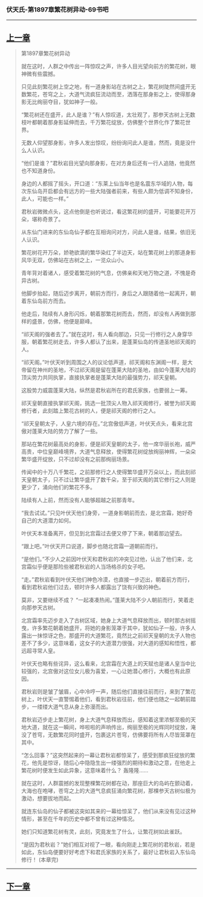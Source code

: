 ### 伏天氏-第1897章繁花树异动-69书吧

--------
[上一章](./4628e45319aee1d48364c5cccfdd5602.md)
--------


>
>
>
>第1897章繁花树异动
>
>就在这时，人群之中传出一阵惊叹之声，许多人目光望向前方的繁花树，眼神微有些震撼。
>
>只见此刻繁花树上空之地，有一道身影站在古树之上，繁花树陡然间盛开无数繁花，苍穹之上，大道气流疯狂流动而至，洒落在那身影之上，使得那身影无比绚丽夺目，犹如神子一般。
>
>“繁花树还在盛开，此人是谁？”有人惊叹道，太壮观了，那参天古树上无数枝叶都朝着那身影延伸而去，千万繁花绽放，仿佛整个世界化作了繁花世界。
>
>无数人仰望那身影，许多人发出惊叹，纷纷询问此人是谁，然而，竟是没什么人认识。
>
>“他们是谁？”君秋岩目光望向那身影，在对方身后还有一行人追随，他竟然也不知道身份。
>
>身边的人都摇了摇头，开口道：“东莱上仙当年也是名震东华域的人物，每次东仙岛开启都会有远方的一些大陆强者前来，有些人颇为低调不知身份，此人，可能也一样。”
>
>君秋岩微微点头，这点他倒是也听说过，看这繁花树的盛开，可能要花开万朵，堪称奇景了。
>
>从东仙门进来的东仙岛仙子都在互相询问对方，问此人是谁，结果，依旧无人认识。
>
>繁花树花开万朵，娇艳欲滴的繁华染红了半边天，站在繁花树上的那道身影风华无双，仿佛站在古树之上，一览众山小。
>
>青年背对着诸人，感受着繁花树的气息，仿佛亲和天地万物之道，不愧是奇异古树。
>
>他脚步抬起，随后迈步离开，朝前方而行，身后之人跟随着他一起离开，朝着东仙岛前方而去。
>
>他走后，陆续有人身形闪烁，朝着那繁花树而去，然而，却没有人再做到那样的盛景，仿佛，他便是巅峰。
>
>“祁天阁的强者去了。”就在这时，有人看向那边，只见一行修行之人身穿华服，朝着繁花树走去，许多人都认了出来，是蓬莱仙岛的传道圣地祁天阁的人。
>
>“祁天阁。”叶伏天听到周围之人的议论低声道，祁天阁和东渊阁一样，是大帝留在神州的圣地，不过祁天阁是留在蓬莱大陆的圣地，由如今蓬莱大陆的顶尖势力共同执掌，直接执掌者是蓬莱大陆的最强势力，祁天皇朝。
>
>这股势力威震蓬莱大陆，纵然是君秋岩所在的君氏家族，也要弱上一筹。
>
>祁天皇朝直接执掌祁天阁，挑选一批顶尖人物入祁天阁修行，被誉为祁天阁修行者，此刻踏上繁花古树的人，便是祁天阁的修行之人。
>
>“祁天皇朝太子，人皇六境的存在。”北宫傲低声道，叶伏天点头，看来北宫傲对蓬莱大陆的势力了解了一些。
>
>那站在繁花树最高处的身影，便是祁天皇朝的太子，他一席华丽长袍，威严高贵，中位皇巅峰境界，大道气息释放，使得繁花树绽放绚丽神辉，一朵朵繁华盛开绽放，只不过却没有之前那绚丽场景。
>
>传闻中的十万八千繁花，之前那修行之人使得繁华盛开万朵以上，而此刻祁天皇朝太子，只不过让繁华盛开了数千朵，至于祁天阁的其它修行之人则是更少了，涌向他们的繁花不多。
>
>陆续有人上前，然而没有人能够超越之前那青年。
>
>“我去试试。”只见叶伏天他们身旁，一道身影朝前而去，是北宫霜，她好奇自己的大道潜力如何。
>
>叶伏天本准备离开，但见到北宫霜过去便又停了下来，朝着那边望去。
>
>“跟上吧。”叶伏天开口说道，脚步也随北宫霜一道朝前而行。
>
>“是他们。”不少人之前因叶伏天和君秋岩的冲突见过他，认出了他们来，北宫霜似乎便是那险些被君秋岩的人当场格杀的女子吧。
>
>“走。”君秋岩看到叶伏天他们神色冷漠，也直接一步迈出，朝着前方而行，看到君秋岩他们过去，顿时许多人都露出了饶有兴致的神色。
>
>莫非，又要继续不成？
>“一起凑凑热闹。”蓬莱大陆不少人朝前而行，笑着走向那参天古树。
>
>北宫霜率先迈步走入了古树区域，她身上大道气息释放而出，顿时那古树摇曳，许多繁花朝着她盛开，将她的身影笼罩于其中，犹如仙子一般，许多人露出一抹惊讶之色，那盛开的大道繁花，竟然比之前祁天皇朝的太子人物也差不了多少，这意味着，这女子的大道潜力很强，对大道的感知和悟性，都远超寻常人皇。
>
>叶伏天也略有些诧异，这么看来，北宫霜在大道上的天赋也是诸人皇当中比较强的，北宫傲对这位女儿极为喜爱，一心让她潜心修行，大概也有此原因。
>
>君秋岩则是皱了皱眉，心中冷哼一声，随后他们直接往前而行，来到了繁花树上，叶伏天一直警惕着他们，看到君秋岩往前，他们便也随之一起朝前踏步，一缕缕大道气息从身上弥漫而出。
>
>君秋岩迈步走上繁花树，身上大道气息释放而出，感知着这里浓郁至极的天地大道，就在这一瞬间，哗啦啦的声响传出，绚丽至极的光辉同时绽放，淹没了苍穹，无数繁花同时盛开，包裹这片苍穹，仿佛要将所有人尽皆笼罩在其中。
>
>“怎么回事？”这突然起来的一幕让君秋岩都惊呆了，感受到那疯狂绽放的繁花，他先是惊讶，随后心中隐隐生出一缕强烈的期待和激动之意，在他走上繁花树时便发生如此异象，这意味着什么？
>轰隆隆……
>
>就在这时，人群震撼的发现整棵繁花树都在动，那座巨大的岛屿在颤动着，大海也在咆哮，苍穹之上的大道气息疯狂涌向繁花树，那棵参天古树似极为激动，想要拔地而起。
>
>就连东仙岛的仙子都被这突如其来的一幕给惊呆了，他们从来没有见过这种情形，甚至在千年的历史中都不曾有过这种情况。
>
>她们只知道繁花树有灵，此刻，究竟发生了什么，让繁花树如此雀跃。
>
>“是因为君秋岩？”她们相互对视了一眼，看向刚走上繁花树的君秋岩，若是如此，东仙岛便要好好考虑下和君氏家族的关系了，最好让君秋岩入东仙岛修行！
>(本章完)
>
>

--------
[下一章](./cfb418300401299542b79882862a0320.md)
--------
